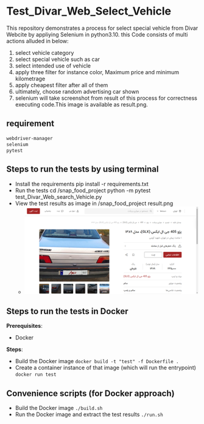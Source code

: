 # Test_Divar_Web_Select_Vehicle

This repository demonstrates a process for select special vehicle from Divar Webcite by appliying Selenium in python3.10.
this Code consists of multi actions alluded in below:
1) select vehicle category
2) select special vehicle such as car
3) select intended use of vehicle
4) apply three filter for instance color, Maximum price and minimum kilometrage
5) apply cheapest filter after all of them
6) ultimately, choose random advertising car shown
7) selenium will take screenshot from result of this process for correctness executing code.This image is available as result.png.

## requirement
    webdriver-manager
    selenium 
    pytest
    
## Steps to run the tests by using terminal 

- Install the requirements
      pip install -r requirements.txt
- Run the tests
      cd /snap_food_project
      python -m pytest test_Divar_Web_search_Vehicle.py
- View the test results as image in /snap_food_project
      result.png
    - ![Image Alt Text](result.png)

## Steps to run the tests in Docker

**Prerequisites**:

- Docker

**Steps**:

- Build the Docker image
    `docker build -t "test" -f Dockerfile .`
- Create a container instance of that image (which will run the entrypoint)
    `docker run test`

## Convenience scripts (for Docker approach)

- Build the Docker image
    `./build.sh`
- Run the Docker image and extract the test results
    `./run.sh`
